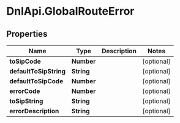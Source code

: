# DnlApi.GlobalRouteError

## Properties
Name | Type | Description | Notes
------------ | ------------- | ------------- | -------------
**toSipCode** | **Number** |  | [optional] 
**defaultToSipString** | **String** |  | [optional] 
**defaultToSipCode** | **Number** |  | [optional] 
**errorCode** | **Number** |  | [optional] 
**toSipString** | **String** |  | [optional] 
**errorDescription** | **String** |  | [optional] 



